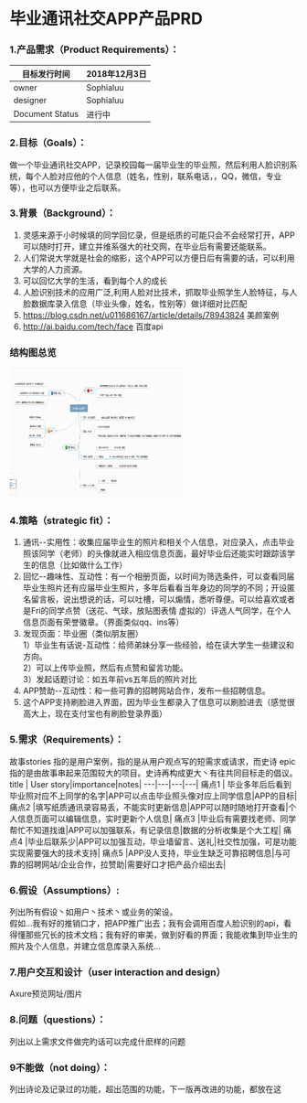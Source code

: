 #  毕业通讯社交APP产品PRD
### 1.产品需求（Product Requirements）：

目标发行时间 | 2018年12月3日
---|---
owner | Sophialuu
designer | Sophialuu
Document Status |进行中


### 2.目标（Goals）：
做一个毕业通讯社交APP，记录校园每一届毕业生的毕业照，然后利用人脸识别系统，每个人脸对应他的个人信息（姓名，性别，联系电话，，QQ，微信，专业等），也可以方便毕业之后联系。

### 3.背景（Background）：
1. 灵感来源于小时候填的同学回忆录，但是纸质的可能只会不会经常打开，APP可以随时打开，建立并维系强大的社交网，在毕业后有需要还能联系。
2. 人们常说大学就是社会的缩影，这个APP可以方便日后有需要的话，可以利用大学的人力资源。
3. 可以回忆大学的生活，看到每个人的成长
4. 人脸识别技术的应用广泛,利用人脸对比技术，抓取毕业照学生人脸特征，与人脸数据库录入信息（毕业头像，姓名，性别等）做详细对比匹配
5. https://blog.csdn.net/u011686167/article/details/78943824 美颜案例
6. http://ai.baidu.com/tech/face 百度api

### 结构图总览

<img border="0" src="/images/思维导图.png" alt="Pulpit rock" width="304" height="228">


### 4.策略（strategic fit）：
1. 通讯--实用性：收集应届毕业生的照片和相关个人信息，对应录入，点击毕业照该同学（老师）的头像就进入相应信息页面，最好毕业后还能实时跟踪该学生的信息（比如做什么工作）
2. 回忆--趣味性、互动性：有一个相册页面，以时间为筛选条件，可以查看同届毕业生照片还有应届毕业生照片，多年后看看当年身边的同学的不同；开设匿名留言板，说出想说的话，可以吐槽，可以煽情，悉听尊便。可以给喜欢或者是Fri的同学点赞（送花、气球，放贴图表情 虚拟的）评选人气同学，在个人信息页面有荣誉徽章。（界面类似qq、ins等）
3. 发现页面：毕业圈（类似朋友圈）<br>
1）毕业生有话说-互动性：给师弟妹分享一些经验，给在读大学生一些建议和方向。<br>
2）可以上传毕业照，然后有点赞和留言功能。<br>
3）发起话题讨论：如五年前vs五年后的照片对比
4. APP赞助--互动性：和一些可靠的招聘网站合作，发布一些招聘信息。
5. 这个APP支持刷脸进入界面，因为毕业生都录入了信息可以刷脸进去（感觉很高大上，现在支付宝也有刷脸登录界面）

### 5.需求（Requirements）：
故事stories 指的是用户案例，指的是从用户观点写的短需求或请求，而史诗 epic 指的是由故事串起来范围较大的项目。史诗再构成更大丶有往共同目标走的倡议。
title | User story|importance|notes|
---|---|---|---|
痛点1 | 毕业多年后后看到毕业照对应不上同学的名字|APP可以点击毕业照头像对应上同学信息|APP的目标|
痛点2 |填写纸质通讯录容易丢，不能实时更新信息|APP可以随时随地打开查看|个人信息页面可以编辑信息，实时更新个人信息|
痛点3 |毕业后有需要找老师、同学帮忙不知道找谁|APP可以加强联系，有记录信息|数据的分析收集是个大工程|
痛点4 |毕业后联系少|APP可以加强互动，毕业墙留言、送礼|社交性加强，可是功能实现需要强大的技术支持|
痛点5 |APP没人支持，毕业生缺乏可靠招聘信息|与可靠的招聘网站/企业合作，拉赞助|需要好口才把产品介绍出去|
### 6.假设（Assumptions）:
列出所有假设丶如用户丶技术丶或业务的架设。<br>
假如...我有好的推销口才，把APP推广出去；我有会调用百度人脸识别的api，看得懂那些冗长的技术文档；我有好的审美，做到好看的界面；我能收集到毕业生的照片及个人信息，并建立信息库录入系统...
### 7.用户交互和设计（user interaction and design）
Axure预览网址/图片
### 8.问题（questions）：
列出以上需求文件做完旳话可以完成什麽样的问题

### 9不能做（not doing）：
列出诗论及记录过的功能，超出范围的功能，下一版再改进的功能，都放在这








